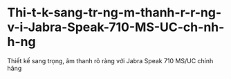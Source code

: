 # Thi-t-k-sang-tr-ng-m-thanh-r-r-ng-v-i-Jabra-Speak-710-MS-UC-ch-nh-h-ng
Thiết kế sang trọng, âm thanh rõ ràng với Jabra Speak 710 MS/UC chính hãng
